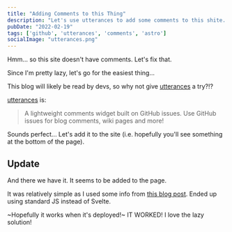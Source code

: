 ```yaml
---
title: "Adding Comments to this Thing"
description: "Let's use utterances to add some comments to this shite... I mean site."
pubDate: "2022-02-19"
tags: ['github', 'utterances', 'comments', 'astro']
socialImage: "utterances.png"
---
```


Hmm... so this site doesn't have comments. Let's fix that.

Since I'm pretty lazy, let's go for the easiest thing...

This blog will likely be read by devs, so why not give [utterances][utter] a try?!?

[utterances][utter] is:

>A lightweight comments widget built on GitHub issues. Use GitHub issues for blog comments, wiki pages and more!

Sounds perfect... Let's add it to the site (i.e. hopefully you'll see something at the bottom of the page).

## Update

And there we have it. It seems to be added to the page. 

It was relatively simple as I used some info from [this blog post](https://www.jamesperkins.dev/post/supercharge-your-astro-blog). Ended up 
using standard JS instead of Svelte.

~Hopefully it works when it's deployed!~ IT WORKED! I love the lazy solution!

[utter]: https://utteranc.es/